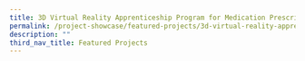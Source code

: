 ```yaml
---
title: 3D Virtual Reality Apprenticeship Program for Medication Prescriptions
permalink: /project-showcase/featured-projects/3d-virtual-reality-apprenticeship-program/
description: ""
third_nav_title: Featured Projects
---
```

